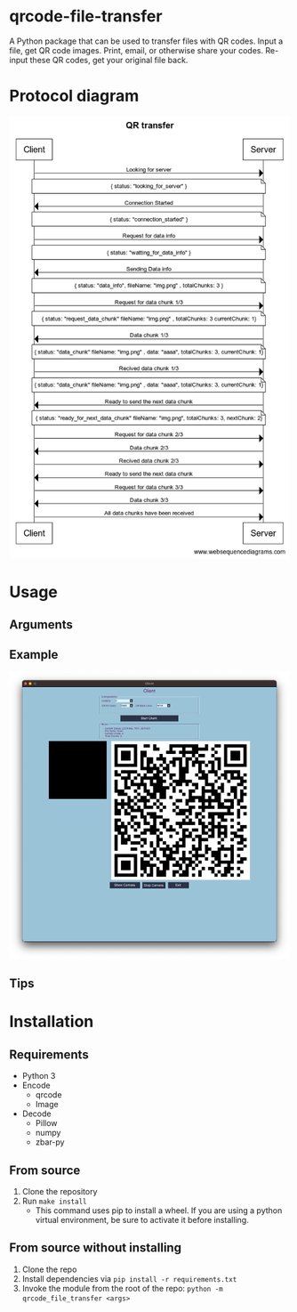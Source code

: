# qrcode-file-transfer
A Python package that can be used to transfer files with QR codes. Input a file, get QR code images. Print, email, or otherwise share your codes. Re-input these QR codes, get your original file back.

# Protocol diagram

![diagram](./diagram.png)

# Usage


## Arguments


## Example

![client](./client.png)


## Tips



# Installation
## Requirements
* Python 3
* Encode
  * qrcode
  * Image
* Decode
  * Pillow
  * numpy
  * zbar-py

## From source
1. Clone the repository
2. Run `make install`
    * This command uses pip to install a wheel. If you are using a python virtual environment, be sure to activate it before installing.

## From source without installing
1. Clone the repo
2. Install dependencies via `pip install -r requirements.txt`
3. Invoke the module from the root of the repo: `python -m qrcode_file_transfer <args>`